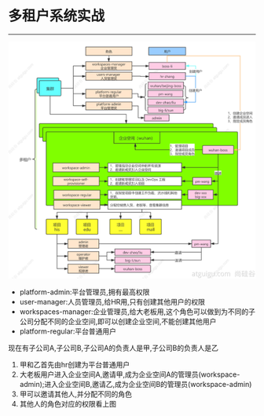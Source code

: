 #   多租户系统实战

----

![](../images/2021/12/20211215150042.png)

+   platform-admin:平台管理员,拥有最高权限
+   user-manager:人员管理员,给HR用,只有创建其他用户的权限
+   workspaces-manager:企业管理员,给大老板用,这个角色可以做到为不同的子公司分配不同的企业空间,即可以创建企业空间,不能创建其他用户
+   platform-regular:平台普通用户

现在有子公司A,子公司B,子公司A的负责人是甲,子公司B的负责人是乙

1.  甲和乙首先由hr创建为平台普通用户
2.  大老板用户进入企业空间A,邀请甲,成为企业空间A的管理员(workspace-admin);进入企业空间B,邀请乙,成为企业空间B的管理员(workspace-admin)
3.  甲可以邀请其他人,并分配不同的角色
4.  其他人的角色对应的权限看上图
